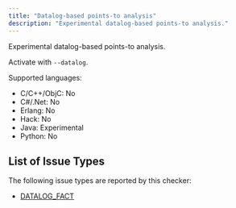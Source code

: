 ```yaml
---
title: "Datalog-based points-to analysis"
description: "Experimental datalog-based points-to analysis."
---
```


Experimental datalog-based points-to analysis.

Activate with `--datalog`.

Supported languages:
- C/C++/ObjC: No
- C#/.Net: No
- Erlang: No
- Hack: No
- Java: Experimental
- Python: No



## List of Issue Types

The following issue types are reported by this checker:
- [DATALOG_FACT](/docs/all-issue-types#datalog_fact)
